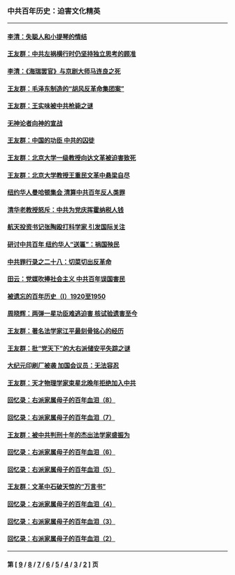 ### 中共百年历史：迫害文化精英
---
#### [李清：失聪人和小提琴的情结](../../pages/nf1176111/n13459280.md?02040430) 
#### [王友群：中共左祸横行时仍坚持独立思考的顾准](../../pages/nf1176111/n13444722.md?02040430) 
#### [李清：《海瑞罢官》与京剧大师马连良之死](../../pages/nf1176111/n13412316.md?02040430) 
#### [王友群：毛泽东制造的“胡风反革命集团案”](../../pages/nf1176111/n13324909.md?02040430) 
#### [王友群：王实味被中共枪毙之谜](../../pages/nf1176111/n13307502.md?02040430) 
#### [无神论者向神的宣战](../../pages/nf1176111/n13281535.md?02040430) 
#### [王友群：中国的功臣 中共的囚徒](../../pages/nf1176111/n13291790.md?02040430) 
#### [王友群：北京大学一级教授向达文革被迫害致死](../../pages/nf1176111/n13150966.md?02040430) 
#### [王友群：北京大学教授王重民文革中悬梁自尽](../../pages/nf1176111/n13084645.md?02040430) 
#### [纽约华人曼哈顿集会 清算中共百年反人类罪](../../pages/nf1176111/n13084157.md?02040430) 
#### [清华老教授怒斥：中共为党庆挥霍纳税人钱](../../pages/nf1176111/n13071430.md?02040430) 
#### [航天投资书记张陶殴打科学家 引发国际关注](../../pages/nf1176111/n13069132.md?02040430) 
#### [研讨中共百年 纽约华人“送匾”：祸国殃民](../../pages/nf1176111/n13057367.md?02040430) 
#### [中共罪行录之二十八：切菜切出反革命](../../pages/nf1176111/n13030600.md?02040430) 
#### [田云：党媒吹捧社会主义 中共百年误国害民](../../pages/nf1176111/n13006682.md?02040430) 
#### [被遗忘的百年历史（I）1920至1950](../../pages/nf1176111/n12986411.md?02040430) 
#### [周晓辉：两弹一星功臣难逃迫害 核试验遗害至今](../../pages/nf1176111/n12974997.md?02040430) 
#### [王友群：著名法学家江平最刻骨铭心的经历](../../pages/nf1176111/n12970787.md?02040430) 
#### [王友群：批“党天下”的大右派储安平失踪之谜](../../pages/nf1176111/n12954229.md?02040430) 
#### [大纪元印刷厂被袭 加国会议员：无法容忍](../../pages/nf1176111/n12883028.md?02040430) 
#### [王友群：天才物理学家束星北晚年拒绝加入中共](../../pages/nf1176111/n12792913.md?02040430) 
#### [回忆录：右派家属母子的百年血泪（8）](../../pages/nf1176111/n12706196.md?02040430) 
#### [回忆录：右派家属母子的百年血泪（7）](../../pages/nf1176111/n12706191.md?02040430) 
#### [王友群：被中共判刑十年的杰出法学家盛振为](../../pages/nf1176111/n12706141.md?02040430) 
#### [回忆录：右派家属母子的百年血泪（6）](../../pages/nf1176111/n12698863.md?02040430) 
#### [回忆录：右派家属母子的百年血泪（5）](../../pages/nf1176111/n12692515.md?02040430) 
#### [王友群：文革中石破天惊的“万言书”](../../pages/nf1176111/n12690994.md?02040430) 
#### [回忆录：右派家属母子的百年血泪（4）](../../pages/nf1176111/n12686410.md?02040430) 
#### [回忆录：右派家属母子的百年血泪（3）](../../pages/nf1176111/n12683820.md?02040430) 
#### [回忆录：右派家属母子的百年血泪（2）](../../pages/nf1176111/n12679738.md?02040430) 

---
#### 第 [ [9](./9.md?02040430) / [8](./8.md?02040430) / [7](./7.md?02040430) / [6](./6.md?02040430) / [5](./5.md?02040430) / [4](./4.md?02040430) / [3](./3.md?02040430) / [2](./2.md?02040430) ] 页
